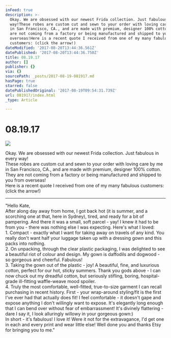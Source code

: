```yaml
---
inFeed: true
description: >-
  Okay. We are obsessed with our newest Frida collection. Just fabulous in every
  way!These robes are custom cut and sewn to your order with loving care by me
  in San Francisco, CA., and are made with premium, designer 100% cotton. They
  are not coming from a factory or being manufactured and shipped to you from
  overseas!Here is a recent quote I received from one of my many fabulous
  customers: (click the arrow!)
dateModified: '2017-08-20T13:44:36.561Z'
datePublished: '2017-08-20T13:44:36.750Z'
title: 08.19.17
author: []
publisher: {}
via: {}
sourcePath: _posts/2017-08-19-081917.md
hasPage: true
starred: false
datePublishedOriginal: '2017-08-19T09:54:31.739Z'
url: 081917/index.html
_type: Article

---
```

# 08.19.17
![](https://the-grid-user-content.s3-us-west-2.amazonaws.com/9aeb53e1-d513-4e65-83fa-60aef3699752.jpg)

Okay. We are obsessed with our newest Frida collection. Just fabulous in every way!  
These robes are custom cut and sewn to your order with loving care by me in San Francisco, CA., and are made with premium, designer 100% cotton. They are not coming from a factory or being manufactured and shipped to you from overseas!  
Here is a recent quote I received from one of my many fabulous customers: (click the arrow!)

---

"Hello Kate,  
After along day away from home, I got back hot (it is summer, and a scorching one at that, here in Sydney), tired, and ready for a bit of pampering. And there it was a small, soft parcel - yay! I knew it had to be from you - there was nothing else I was expecting. Here's what I loved:  
1\. Compact - exactly what I want for taking away on travels of any kind. You really don't want half your luggage taken up with a dressing gown and this packs into nothing.  
2\. On unpacking, through the clear plastic packaging, I was delighted to see a beautiful riot of colour and design. My gown is daffodils and dogwood - so gorgeous and cheerful. Fabulous!  
3\. Taking the gown out of the plastic - joy! A beautiful, fine, and luxurious cotton, perfect for our hot, sticky summers. Thank you gods above - I can now chuck out my dreadful cotton, but seriously stifling, boring, hospital-grade ill-fitting waffle-weave mood spoiler.  
4\. Truly the most comfortable, well-fitted, true-to-size garment I can recall purchasing in recent history. First - your wrap-around styling/fit is the first I've ever had that actually does fit! I feel comfortable - it doesn't gape and expose anything I don't willingly want to expose. It's elegantly long enough that I can bend over without fear of embarrassment! It's divinely flattering - dare I say it, I look alluringly willowy in your gorgeous gown:)  
In short - it's fabulous! I love it! Were it not for the extravagance, I'd get one in each and every print and wear little else! Well done you and thanks Etsy for bringing you to me."